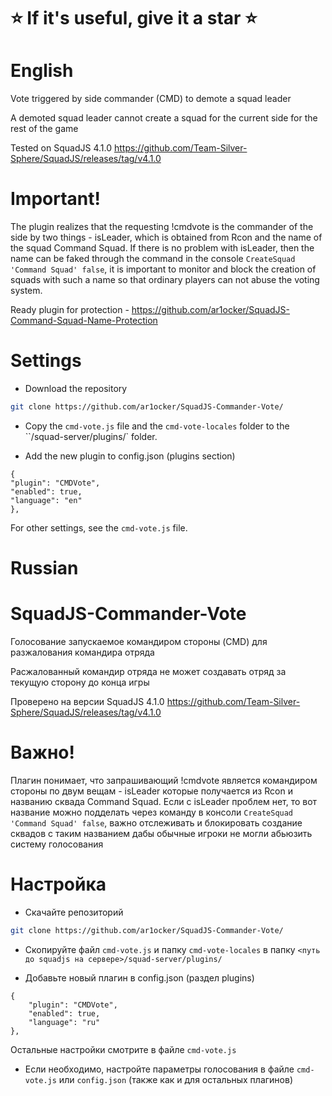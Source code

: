 # ⭐ If it's useful, give it a star ⭐

# English

Vote triggered by side commander (CMD) to demote a squad leader

A demoted squad leader cannot create a squad for the current side for the rest of the game

Tested on SquadJS 4.1.0 https://github.com/Team-Silver-Sphere/SquadJS/releases/tag/v4.1.0

# Important!

The plugin realizes that the requesting !cmdvote is the commander of the side by two things - isLeader, which is obtained from Rcon and the name of the squad Command Squad. If there is no problem with isLeader, then the name can be faked through the command in the console `CreateSquad 'Command Squad' false`, it is important to monitor and block the creation of squads with such a name so that ordinary players can not abuse the voting system.

Ready plugin for protection - https://github.com/ar1ocker/SquadJS-Command-Squad-Name-Protection

# Settings

- Download the repository
```bash
git clone https://github.com/ar1ocker/SquadJS-Commander-Vote/
```

- Copy the `cmd-vote.js` file and the `cmd-vote-locales` folder to the ``<path to squadjs on server>/squad-server/plugins/` folder.

- Add the new plugin to config.json (plugins section)
```
{
"plugin": "CMDVote",
"enabled": true,
"language": "en"
},
```

For other settings, see the `cmd-vote.js` file.

# Russian

# SquadJS-Commander-Vote

Голосование запускаемое командиром стороны (CMD) для разжалования командира отряда

Расжалованный командир отряда не может создавать отряд за текущую сторону до конца игры

Проверено на версии SquadJS 4.1.0 https://github.com/Team-Silver-Sphere/SquadJS/releases/tag/v4.1.0

# Важно!

Плагин понимает, что запрашивающий !cmdvote является командиром стороны по двум вещам - isLeader которые получается из Rcon и названию сквада Command Squad. Если с isLeader проблем нет, то вот название можно подделать через команду в консоли `CreateSquad 'Command Squad' false`, важно отслеживать и блокировать создание сквадов с таким названием дабы обычные игроки не могли абьюзить систему голосования

# Настройка

- Скачайте репозиторий
```bash
git clone https://github.com/ar1ocker/SquadJS-Commander-Vote/
```

- Скопируйте файл `cmd-vote.js` и папку `cmd-vote-locales` в папку `<путь до squadjs на сервере>/squad-server/plugins/`

- Добавьте новый плагин в config.json (раздел plugins)
```
{
    "plugin": "CMDVote",
    "enabled": true,
    "language": "ru"
},
```

Остальные настройки смотрите в файле `cmd-vote.js`

- Если необходимо, настройте параметры голосования в файле `cmd-vote.js` или `config.json` (также как и для остальных плагинов)
